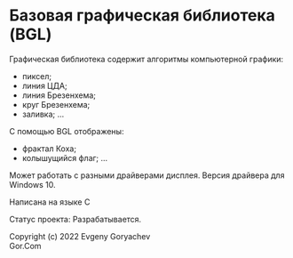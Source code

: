 # Базовая графическая библиотека (BGL)

Графическая библиотека содержит алгоритмы компьютерной графики:
- пиксел;
- линия ЦДА;
- линия Брезенхема;
- круг Брезенхема;
- заливка;
...

С помощью BGL отображены:
- фрактал Коха;
- колышущийся флаг;
...

Может работать с разными драйверами дисплея.
Версия драйвера для Windows 10.

Написана на языке C

Статус проекта: Разрабатывается.


Copyright (c) 2022 Evgeny Goryachev  
Gor.Com 